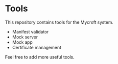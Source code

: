 Tools
=====

This repository contains tools for the Mycroft system.

- Manifest validator
- Mock server
- Mock app
- Certificate management

Feel free to add more useful tools.
